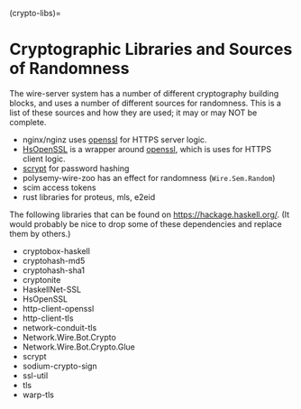 (crypto-libs)=

# Cryptographic Libraries and Sources of Randomness

The wire-server system has a number of different cryptography building
blocks, and uses a number of different sources for randomness.  This
is a list of these sources and how they are used; it may or may NOT be
complete.

- nginx/nginz uses [openssl](https://openssl.org/) for HTTPS server logic.
- [HsOpenSSL](https://hackage.haskell.org/package/HsOpenSSL) is a wrapper around [openssl](https://openssl.org/), which is uses for HTTPS client logic.
- [scrypt](https://hackage.haskell.org/package/scrypt) for password hashing
- polysemy-wire-zoo has an effect for randomness (`Wire.Sem.Random`)
- scim access tokens
- rust libraries for proteus, mls, e2eid

The following libraries that can be found on <https://hackage.haskell.org/>.  (It would probably be nice to drop some of these dependencies and replace them by others.)

- cryptobox-haskell
- cryptohash-md5
- cryptohash-sha1
- cryptonite
- HaskellNet-SSL
- HsOpenSSL
- http-client-openssl
- http-client-tls
- network-conduit-tls
- Network.Wire.Bot.Crypto
- Network.Wire.Bot.Crypto.Glue
- scrypt
- sodium-crypto-sign
- ssl-util
- tls
- warp-tls
